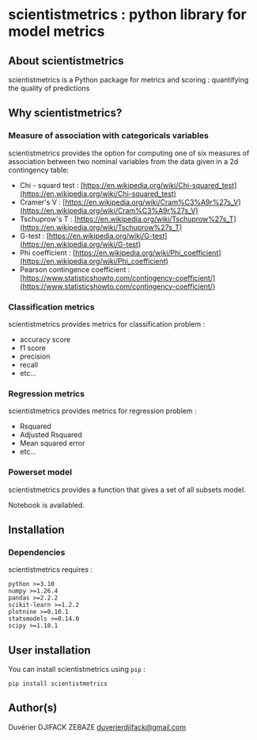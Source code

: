 # scientistmetrics : python library for model metrics

## About scientistmetrics

scientistmetrics is a Python package for metrics and scoring : quantifying the quality of predictions

## Why scientistmetrics?

### Measure of association with categoricals variables

scientistmetrics provides the option for computing one of six measures of association between two nominal variables from the data given in a 2d contingency table:

* Chi - squard test : [https://en.wikipedia.org/wiki/Chi-squared_test](https://en.wikipedia.org/wiki/Chi-squared_test)
* Cramer's V : [https://en.wikipedia.org/wiki/Cram%C3%A9r%27s_V](https://en.wikipedia.org/wiki/Cram%C3%A9r%27s_V)
* Tschuprow's T : [https://en.wikipedia.org/wiki/Tschuprow%27s_T](https://en.wikipedia.org/wiki/Tschuprow%27s_T)
* G-test : [https://en.wikipedia.org/wiki/G-test](https://en.wikipedia.org/wiki/G-test)
* Phi coefficient : [https://en.wikipedia.org/wiki/Phi_coefficient](https://en.wikipedia.org/wiki/Phi_coefficient)
* Pearson contingence coefficient : [https://www.statisticshowto.com/contingency-coefficient/](https://www.statisticshowto.com/contingency-coefficient/)

### Classification metrics

scientistmetrics provides metrics for classification problem :

* accuracy score
* f1 score
* precision
* recall
* etc...

### Regression metrics

scientistmetrics provides metrics for regression problem :

* Rsquared
* Adjusted Rsquared
* Mean squared error
* etc...

### Powerset model

scientistmetrics provides a function that gives a set of all subsets model.

Notebook is availabled.

## Installation

### Dependencies

scientistmetrics requires :

```
python >=3.10
numpy >=1.26.4
pandas >=2.2.2
scikit-learn >=1.2.2
plotnine >=0.10.1
statsmodels >=0.14.0
scipy >=1.10.1
```

## User installation

You can install scientistmetrics using `pip` :

```
pip install scientistmetrics
```

## Author(s)

Duvérier DJIFACK ZEBAZE [duverierdjifack@gmail.com](mailto:duverierdjifack@gmail.com)